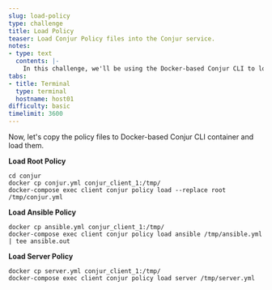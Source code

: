 ```yaml
---
slug: load-policy
type: challenge
title: Load Policy
teaser: Load Conjur Policy files into the Conjur service.
notes:
- type: text
  contents: |-
    In this challenge, we'll be using the Docker-based Conjur CLI to load the policies created in the previous challenge into the Conjur service.
tabs:
- title: Terminal
  type: terminal
  hostname: host01
difficulty: basic
timelimit: 3600
---
```

Now, let's copy the policy files to Docker-based Conjur CLI container and load them.

**Load Root Policy**

```
cd conjur
docker cp conjur.yml conjur_client_1:/tmp/
docker-compose exec client conjur policy load --replace root /tmp/conjur.yml
```

**Load Ansible Policy**

```
docker cp ansible.yml conjur_client_1:/tmp/
docker-compose exec client conjur policy load ansible /tmp/ansible.yml  | tee ansible.out
```

**Load Server Policy**

```
docker cp server.yml conjur_client_1:/tmp/
docker-compose exec client conjur policy load server /tmp/server.yml
```